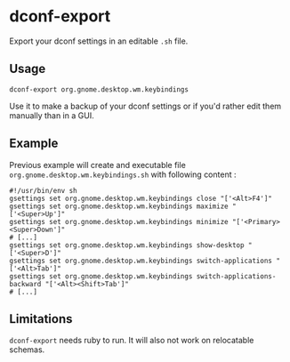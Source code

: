 dconf-export
============
Export your dconf settings in an editable `.sh` file.

Usage
-----
    dconf-export org.gnome.desktop.wm.keybindings

Use it to make a backup of your dconf settings or if you'd rather edit them
manually than in a GUI.

Example
-------

Previous example will create and executable file
`org.gnome.desktop.wm.keybindings.sh` with following content :

```Shell
#!/usr/bin/env sh
gsettings set org.gnome.desktop.wm.keybindings close "['<Alt>F4']"
gsettings set org.gnome.desktop.wm.keybindings maximize "['<Super>Up']"
gsettings set org.gnome.desktop.wm.keybindings minimize "['<Primary><Super>Down']"
# [...]
gsettings set org.gnome.desktop.wm.keybindings show-desktop "['<Super>D']"
gsettings set org.gnome.desktop.wm.keybindings switch-applications "['<Alt>Tab']"
gsettings set org.gnome.desktop.wm.keybindings switch-applications-backward "['<Alt><Shift>Tab']"
# [...]
```


Limitations
-----------

`dconf-export` needs ruby to run. It will also not work on relocatable schemas.
